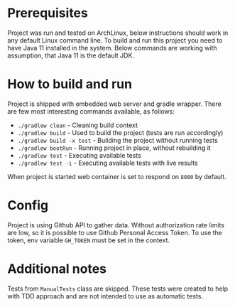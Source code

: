 # Prerequisites

Project was run and tested on ArchLinux, below instructions should work in any default Linux command line.
To build and run this project you need to have Java 11 installed in the system. Below commands are working with assumption, that Java 11 is the default JDK.

# How to build and run

Project is shipped with embedded web server and gradle wrapper. There are few most interesting commands available, as follows:

  * `./gradlew clean` - Cleaning build context
  * `./gradlew build` - Used to build the project (tests are run accordingly)
  * `./gradlew build -x test` - Building the project without running tests
  * `./gradlew bootRun` - Running project in place, without rebuilding it
  * `./gradlew test` - Executing available tests
  * `./gradlew test -i` - Executing available tests with live results

When project is started web container is set to respond on `8080` by default. 

# Config

Project is using Github API to gather data. Without authorization rate limits are low, so it is possible to use Github Personal Access Token.
To use the token, env variable `GH_TOKEN` must be set in the context.

# Additional notes

Tests from `ManualTests` class are skipped. These tests were created to help with TDD approach and are not intended to use as automatic tests.